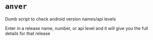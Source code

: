 # `anver`

Dumb script to check android version names/api levels

Enter in a release name, number, or api level and it will give you the full details for that release
